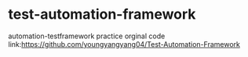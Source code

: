 # test-automation-framework
automation-testframework practice
orginal code link:https://github.com/youngyangyang04/Test-Automation-Framework
